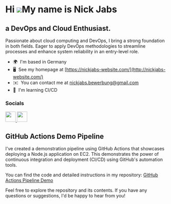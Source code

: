 Hi ![](https://user-images.githubusercontent.com/18350557/176309783-0785949b-9127-417c-8b55-ab5a4333674e.gif)My name is Nick Jabs
=================================================================================================================================

a DevOps and Cloud Enthusiast.
------------------------------

Passionate about cloud computing and DevOps, I bring a strong foundation in both fields. Eager to apply DevOps methodologies to streamline processes and enhance system reliability in an entry-level role.

* 🌍  I'm based in Germany
* 🖥️  See my homepage at [https://nickjabs-website.com/](http://nickjabs-website.com/)
* ✉️  You can contact me at [nickjabs.bewerbung@gmail.com](mailto:nickjabs.bewerbung@gmail.com)
* 🧠  I'm learning CI/CD

### Socials

<p align="left">   <a href="https://www.linkedin.com/in/nickjabs/" target="_blank" rel="noreferrer"> <picture> <source media="(prefers-color-scheme: dark)" srcset="https://raw.githubusercontent.com/danielcranney/readme-generator/main/public/icons/socials/linkedin-dark.svg" /> <source media="(prefers-color-scheme: light)" srcset="https://raw.githubusercontent.com/danielcranney/readme-generator/main/public/icons/socials/linkedin.svg" /> <img src="https://raw.githubusercontent.com/danielcranney/readme-generator/main/public/icons/socials/linkedin.svg" width="32" height="32" /> </picture> </a> <a href="http://www.medium.com/@nickjabs" target="_blank" rel="noreferrer"> <picture> <source media="(prefers-color-scheme: dark)" srcset="https://raw.githubusercontent.com/danielcranney/readme-generator/main/public/icons/socials/medium-dark.svg" /> <source media="(prefers-color-scheme: light)" srcset="https://raw.githubusercontent.com/danielcranney/readme-generator/main/public/icons/socials/medium.svg" /> <img src="https://raw.githubusercontent.com/danielcranney/readme-generator/main/public/icons/socials/medium.svg" width="32" height="32" /> </picture> </a></p>

<h2>GitHub Actions Demo Pipeline</h2>

<p>
  I've created a demonstration pipeline using GitHub Actions that showcases deploying a Node.js application on EC2. This demonstrates the power of continuous integration and deployment (CI/CD) using GitHub's automation tools.
</p>

<p>
  You can find the code and detailed instructions in my repository: <a href="https://github.com/nickjabs/github-actions-pipeline">GitHub Actions Pipeline Demo</a>
</p>

<p>
  Feel free to explore the repository and its contents. If you have any questions or suggestions, I'd be happy to hear from you!
</p>

